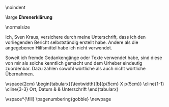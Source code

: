 <!-- This page is for an official declaration. -->


\noindent 

<!-- %\vspace*{\fill}

%\textit{ }
-->
\large
**Ehrenerklärung** 
<!-- # Ehrenerklärung {.unnumbered} -->

\normalsize

Ich, Sven Kraus, versichere durch meine Unterschrift, dass ich den vorliegenden Bericht selbstständig erstellt habe. Andere als die angegebenen Hilfsmittel habe ich nicht verwendet.

Soweit ich fremde Gedankengänge oder Texte verwendet habe, sind diese von mir als solche kenntlich gemacht  und dem Urheber eindeutig zuordenbar. Dazu zählen sowohl wörtliche als auch nicht wörtliche Übernahmen.

\vspace{2cm}
\begin{tabularx}{\textwidth}[b]{p{5cm} X p{5cm}} \cline{1-1} \cline{3-3}
Ort, Datum & & Unterschrift
\end{tabularx}

\vspace*{\fill}
\pagenumbering{gobble}
\newpage
